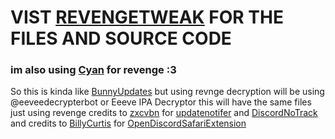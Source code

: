 # VIST [REVENGETWEAK](https://github.com/Cristiandis/RevengeTweak) FOR THE FILES AND SOURCE CODE
### im also using [Cyan](https://github.com/asdfzxcvbn/pyzule-rw) for revenge :3
So this is kinda like [BunnyUpdates](https://github.com/daisuke1227/BunnyUpdates) but using revnge decryption will be using @eeveedecrypterbot or Eeeve IPA Decryptor this will have the same files just using revenge credits to [zxcvbn](https://github.com/asdfzxcvbn) for [updatenotifer](https://github.com/asdfzxcvbn/zxUpdateNotifier) and [DiscordNoTrack](https://github.com/asdfzxcvbn/DiscordNoTrack) and credits to [BillyCurtis](https://github.com/BillyCurtis) for [OpenDiscordSafariExtension](https://github.com/BillyCurtis/OpenDiscordSafariExtension)
